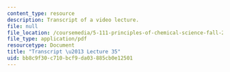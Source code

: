 ```yaml
---
content_type: resource
description: Transcript of a video lecture.
file: null
file_location: /coursemedia/5-111-principles-of-chemical-science-fall-2008/bb8c9f30c710bcf9da03885cb0e12501_5-111F08-L35.pdf
file_type: application/pdf
resourcetype: Document
title: "Transcript \u2013 Lecture 35"
uid: bb8c9f30-c710-bcf9-da03-885cb0e12501
---
```

